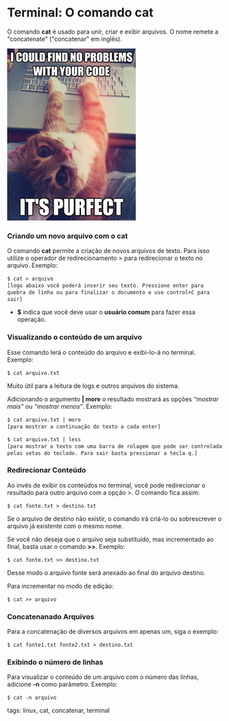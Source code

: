 # Terminal: O comando cat


O comando **cat** é usado para unir, criar e exibir arquivos. O nome remete a "concatenate" ("concatenar" em inglês).

![code cat](img/p0011-0.jpg)


### Criando um novo arquivo com o cat

O comando **cat** permite a criação de novos arquivos de texto. Para isso utilize o operador de redirecionamento > para redirecionar o texto no arquivo. Exemplo:

```
$ cat > arquivo
[logo abaixo você poderá inserir seu texto. Pressione enter para quebra de linha ou para finalizar o documento e use control+C para sair]
```

- **$** indica que você deve usar o **usuário comum** para fazer essa operação.


### Visualizando o conteúdo de um arquivo

Esse comando lerá o conteúdo do arquivo e exibi-lo-á no terminal. Exemplo:

```
$ cat arquivo.txt
```

Muito útil para a leitura de logs e outros arquivos do sistema.

Adicionando o argumento **| more** o resultado mostrará as opções _“mostrar mais”_ ou _“mostrar menos”_. Exemplo:

```
$ cat arquivo.txt | more
[para mostrar a continuação do texto a cada enter]
```

```
$ cat arquivo.txt | less
[para mostrar o texto com uma barra de rolagem que pode ser controlada pelas setas do teclado. Para sair basta pressionar a tecla q.]
```


### Redirecionar Conteúdo

Ao invés de exibir os conteúdos no terminal, você pode redirecionar o resultado para outro arquivo com a opção >. O comando fica assim:

```
$ cat fonte.txt > destino.txt
```

Se o arquivo de destino não existir, o comando irá criá-lo ou sobrescrever o arquivo já existente com o mesmo nome.

Se você não deseja que o arquivo seja substituído, mas incrementado ao final, basta usar o comando **>>**. Exemplo:

```
$ cat fonte.txt >> destino.txt
```

Desse modo o arquivo fonte será anexado ao final do arquivo destino.

Para incrementar no modo de edição:

```
$ cat >> arquivo
```


### Concatenanado Arquivos

Para a concatenação de diversos arquivos em apenas um, siga o exemplo:

```
$ cat fonte1.txt fonte2.txt > destino.txt
```


### Exibindo o número de linhas

Para visualizar o conteúdo de um arquivo com o número das linhas, adicione **-n** como parâmetro. Exemplo:

```
$ cat -n arquivo
```

tags: linux, cat, concatenar, terminal
